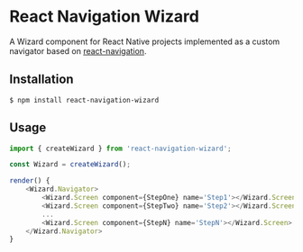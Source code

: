 # React Navigation Wizard

A Wizard component for React Native projects implemented as a custom navigator based on [react-navigation](https://reactnavigation.org/).

## Installation

```shell
$ npm install react-navigation-wizard
```

## Usage

```javascript
import { createWizard } from 'react-navigation-wizard';

const Wizard = createWizard();

render() {
	<Wizard.Navigator>
		<Wizard.Screen component={StepOne} name='Step1'></Wizard.Screen>
		<Wizard.Screen component={StepTwo} name='Step2'></Wizard.Screen>
		...
		<Wizard.Screen component={StepN} name='StepN'></Wizard.Screen>
	</Wizard.Navigator>
}
```
